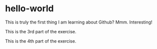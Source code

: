 # hello-world


This is truly the first thing I am learning about Github?
Mmm. Interesting!



This is the 3rd part of the exercise.

This is the 4th part of the exercise.
